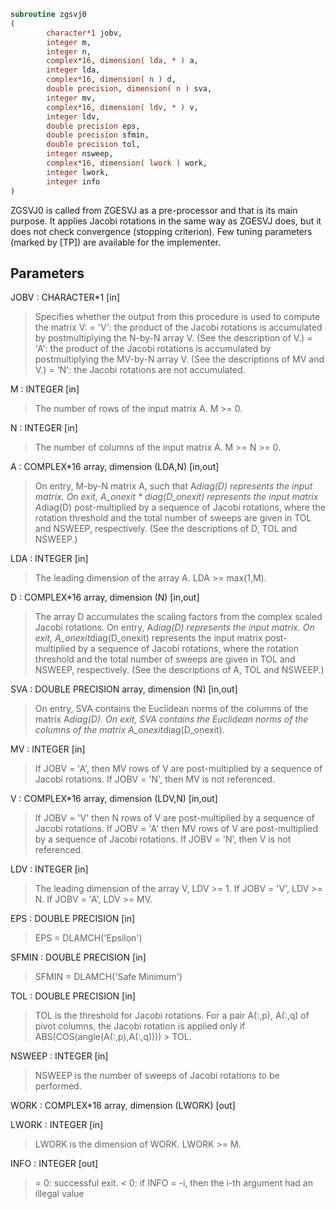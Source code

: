 ```fortran
subroutine zgsvj0
(
        character*1 jobv,
        integer m,
        integer n,
        complex*16, dimension( lda, * ) a,
        integer lda,
        complex*16, dimension( n ) d,
        double precision, dimension( n ) sva,
        integer mv,
        complex*16, dimension( ldv, * ) v,
        integer ldv,
        double precision eps,
        double precision sfmin,
        double precision tol,
        integer nsweep,
        complex*16, dimension( lwork ) work,
        integer lwork,
        integer info
)
```

ZGSVJ0 is called from ZGESVJ as a pre-processor and that is its main
purpose. It applies Jacobi rotations in the same way as ZGESVJ does, but
it does not check convergence (stopping criterion). Few tuning
parameters (marked by [TP]) are available for the implementer.

## Parameters
JOBV : CHARACTER*1 [in]
> Specifies whether the output from this procedure is used
> to compute the matrix V:
> = 'V': the product of the Jacobi rotations is accumulated
> by postmultiplying the N-by-N array V.
> (See the description of V.)
> = 'A': the product of the Jacobi rotations is accumulated
> by postmultiplying the MV-by-N array V.
> (See the descriptions of MV and V.)
> = 'N': the Jacobi rotations are not accumulated.

M : INTEGER [in]
> The number of rows of the input matrix A.  M >= 0.

N : INTEGER [in]
> The number of columns of the input matrix A.
> M >= N >= 0.

A : COMPLEX*16 array, dimension (LDA,N) [in,out]
> On entry, M-by-N matrix A, such that A*diag(D) represents
> the input matrix.
> On exit,
> A_onexit * diag(D_onexit) represents the input matrix A*diag(D)
> post-multiplied by a sequence of Jacobi rotations, where the
> rotation threshold and the total number of sweeps are given in
> TOL and NSWEEP, respectively.
> (See the descriptions of D, TOL and NSWEEP.)

LDA : INTEGER [in]
> The leading dimension of the array A.  LDA >= max(1,M).

D : COMPLEX*16 array, dimension (N) [in,out]
> The array D accumulates the scaling factors from the complex scaled
> Jacobi rotations.
> On entry, A*diag(D) represents the input matrix.
> On exit, A_onexit*diag(D_onexit) represents the input matrix
> post-multiplied by a sequence of Jacobi rotations, where the
> rotation threshold and the total number of sweeps are given in
> TOL and NSWEEP, respectively.
> (See the descriptions of A, TOL and NSWEEP.)

SVA : DOUBLE PRECISION array, dimension (N) [in,out]
> On entry, SVA contains the Euclidean norms of the columns of
> the matrix A*diag(D).
> On exit, SVA contains the Euclidean norms of the columns of
> the matrix A_onexit*diag(D_onexit).

MV : INTEGER [in]
> If JOBV = 'A', then MV rows of V are post-multiplied by a
> sequence of Jacobi rotations.
> If JOBV = 'N',   then MV is not referenced.

V : COMPLEX*16 array, dimension (LDV,N) [in,out]
> If JOBV = 'V' then N rows of V are post-multiplied by a
> sequence of Jacobi rotations.
> If JOBV = 'A' then MV rows of V are post-multiplied by a
> sequence of Jacobi rotations.
> If JOBV = 'N',   then V is not referenced.

LDV : INTEGER [in]
> The leading dimension of the array V,  LDV >= 1.
> If JOBV = 'V', LDV >= N.
> If JOBV = 'A', LDV >= MV.

EPS : DOUBLE PRECISION [in]
> EPS = DLAMCH('Epsilon')

SFMIN : DOUBLE PRECISION [in]
> SFMIN = DLAMCH('Safe Minimum')

TOL : DOUBLE PRECISION [in]
> TOL is the threshold for Jacobi rotations. For a pair
> A(:,p), A(:,q) of pivot columns, the Jacobi rotation is
> applied only if ABS(COS(angle(A(:,p),A(:,q)))) > TOL.

NSWEEP : INTEGER [in]
> NSWEEP is the number of sweeps of Jacobi rotations to be
> performed.

WORK : COMPLEX*16 array, dimension (LWORK) [out]

LWORK : INTEGER [in]
> LWORK is the dimension of WORK. LWORK >= M.

INFO : INTEGER [out]
> = 0:  successful exit.
> < 0:  if INFO = -i, then the i-th argument had an illegal value
